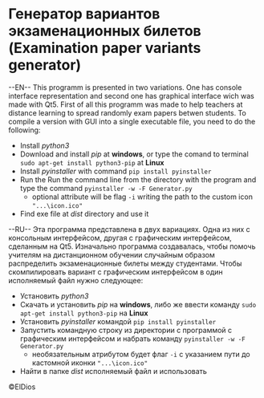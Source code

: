 # Генератор вариантов экзаменационных билетов (Examination paper variants generator)

--EN--
This programm is presented in two variations.
One has console interface representation and second one has graphical interface wich was made with Qt5.
First of all this programm was made to help teachers at distance learning to spread randomly exam papers betwen students.
To compile a version with GUI into a single executable file, you need to do the following:
- Install _python3_
- Download and install _pip_ at **windows**, or type the comand to terminal `sudo apt-get install python3-pip` at **Linux**
- Install _pyinstaller_ with command `pip install pyinstaller`
- Run the Run the command line from the directory with the program and type the command `pyinstaller -w -F Generator.py`
  - optional attribute will be flag `-i` writing the path to the custom icon `"...\icon.ico"`
- Find exe file at _dist_ directory and use it

--RU--
Эта программа представлена в двух вариациях.
Одна из них с консольным интерфейсом, другая с графическим интерфейсом, сделанным на Qt5.
Изначально программа создавалась, чтобы помочь учителям на дистанционном обучении случайным образом распределить экзаменационные билеты между студентами.
Чтобы скомпилировать вариант с графическим интерфейсом в один исполняемый файл нужно следующее:
- Установить _python3_
- Скачать и установить _pip_ на **windows**, либо же ввести команду `sudo apt-get install python3-pip` на **Linux**
- Установить _pyinstaller_ командой `pip install pyinstaller`
- Запустить командную строку из директории с программой с графическим интерфейсом и набрать команду `pyinstaller -w -F Generator.py`
  - необязательным атрибутом будет флаг `-i` с указанием пути до кастомной иконки `"...\icon.ico"`
- Найти в папке _dist_ исполняемый файл и использовать

©ElDios
